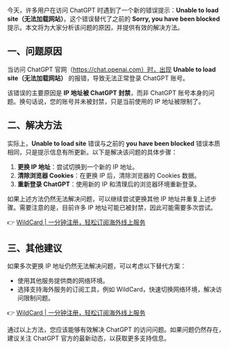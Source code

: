 今天，许多用户在访问 ChatGPT 时遇到了一个新的错误提示：**Unable to load site（无法加载网站）**。这个错误替代了之前的 **Sorry, you have been blocked** 提示。本文将为大家分析该问题的原因，并提供有效的解决方法。

## 一、问题原因

当访问 ChatGPT 官网（https://chat.openai.com）时，出现 **Unable to load site（无法加载网站）** 的报错，导致无法正常登录 ChatGPT 账号。

该错误的主要原因是 **IP 地址被 ChatGPT 封禁**，而非 ChatGPT 账号本身的问题。换句话说，您的账号并未被封禁，只是当前使用的 IP 地址被限制了。

## 二、解决方法

实际上，**Unable to load site** 错误与之前的 **you have been blocked** 错误本质相同，只是提示信息有所更新。以下是解决该问题的具体步骤：

1. **更换 IP 地址**：尝试切换到一个新的 IP 地址。
2. **清除浏览器 Cookies**：在更换 IP 后，清除浏览器的 Cookies 数据。
3. **重新登录 ChatGPT**：使用新的 IP 和清理后的浏览器环境重新登录。

如果上述方法仍然无法解决问题，可以继续尝试更换其他 IP 地址并重复上述步骤。需要注意的是，目前许多 IP 地址可能已被封禁，因此可能需要多次尝试。

👉 [WildCard | 一分钟注册，轻松订阅海外线上服务](https://bit.ly/bewildcard)

## 三、其他建议

如果多次更换 IP 地址仍然无法解决问题，可以考虑以下替代方案：

- 使用其他服务提供商的网络环境。
- 选择支持海外服务的订阅工具，例如 WildCard，快速切换网络环境，解决访问限制问题。

👉 [WildCard | 一分钟注册，轻松订阅海外线上服务](https://bit.ly/bewildcard)

通过以上方法，您应该能够有效解决 ChatGPT 的访问问题。如果问题仍然存在，建议关注 ChatGPT 官方的最新动态，以获取更多支持信息。